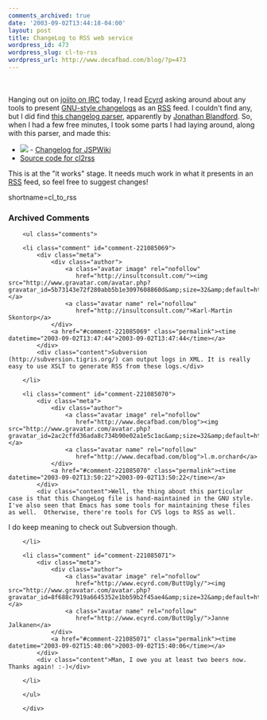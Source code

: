 ```yaml
---
comments_archived: true
date: '2003-09-02T13:44:18-04:00'
layout: post
title: ChangeLog to RSS web service
wordpress_id: 473
wordpress_slug: cl-to-rss
wordpress_url: http://www.decafbad.com/blog/?p=473
---
```

<br /><br />
Hanging out on <a href="irc://irc.freenode.org/joiito">joiito on IRC</a> today,
I read <a href="http://www.jspwiki.org/Wiki.jsp?page=JanneJalkanen" target="_top">Ecyrd</a> asking
around about any tools to present <a href="http://www.gnu.org/prep/standards_42.html" target="_top">GNU-style changelogs</a>
as an <a href="http://www.decafbad.com/twiki/bin/view/Main/RSS">RSS</a> feed.  I couldn't find any, but I did find
<a href="http://people.redhat.com/jrb/files/changelog2.py" target="_top">this changelog parser</a>, apparently
by <a href="http://people.redhat.com/jrb/" target="_top">Jonathan Blandford</a>.  So,
when I had a few free minutes, I took some parts I had laying around, along
with this parser, and made this:

<ul>
<li> <a href="http://www.decafbad.com/2003/08/cl2rss?cl=http%3A%2F%2Fwww.ecyrd.com%2F%7Ejalkanen%2FJSPWiki%2Fnightly%2FChangeLog"><img src="http://www.decafbad.com/images/xml.gif" border="0" /></a> - <a href="http://www.ecyrd.com/~jalkanen/JSPWiki/nightly/ChangeLog">Changelog for JSPWiki</a>
</li>
<li> <a href="http://www.decafbad.com/2003/08/cl2rss.txt" target="_top">Source code for cl2rss</a>
</li>
</ul>

This is at the "it works" stage.  It needs much work in what it presents
in an <a href="http://www.decafbad.com/twiki/bin/view/Main/RSS">RSS</a> feed, so feel free to suggest changes!
<!--more-->
shortname=cl_to_rss

<div id="comments" class="comments archived-comments">
            <h3>Archived Comments</h3>
            
        <ul class="comments">
            
        <li class="comment" id="comment-221085069">
            <div class="meta">
                <div class="author">
                    <a class="avatar image" rel="nofollow" 
                       href="http://insultconsult.com/"><img src="http://www.gravatar.com/avatar.php?gravatar_id=5b73143e72f280abb5b1e3097608860d&amp;size=32&amp;default=http://mediacdn.disqus.com/1320279820/images/noavatar32.png"/></a>
                    <a class="avatar name" rel="nofollow" 
                       href="http://insultconsult.com/">Karl-Martin Skontorp</a>
                </div>
                <a href="#comment-221085069" class="permalink"><time datetime="2003-09-02T13:47:44">2003-09-02T13:47:44</time></a>
            </div>
            <div class="content">Subversion (http://subversion.tigris.org/) can output logs in XML. It is really easy to use XSLT to generate RSS from these logs.</div>
            
        </li>
    
        <li class="comment" id="comment-221085070">
            <div class="meta">
                <div class="author">
                    <a class="avatar image" rel="nofollow" 
                       href="http://www.decafbad.com/blog"><img src="http://www.gravatar.com/avatar.php?gravatar_id=2ac2cffd36ada8c734b90e02a1e5c1ac&amp;size=32&amp;default=http://mediacdn.disqus.com/1320279820/images/noavatar32.png"/></a>
                    <a class="avatar name" rel="nofollow" 
                       href="http://www.decafbad.com/blog">l.m.orchard</a>
                </div>
                <a href="#comment-221085070" class="permalink"><time datetime="2003-09-02T13:50:22">2003-09-02T13:50:22</time></a>
            </div>
            <div class="content">Well, the thing about this particular case is that this ChangeLog file is hand-maintained in the GNU style.  I've also seen that Emacs has some tools for maintaining these files as well.  Otherwise, there're tools for CVS logs to RSS as well.

I do keep meaning to check out Subversion though.</div>
            
        </li>
    
        <li class="comment" id="comment-221085071">
            <div class="meta">
                <div class="author">
                    <a class="avatar image" rel="nofollow" 
                       href="http://www.ecyrd.com/ButtUgly/"><img src="http://www.gravatar.com/avatar.php?gravatar_id=8f688c7919a6645352e1bb59b2f45ae4&amp;size=32&amp;default=http://mediacdn.disqus.com/1320279820/images/noavatar32.png"/></a>
                    <a class="avatar name" rel="nofollow" 
                       href="http://www.ecyrd.com/ButtUgly/">Janne Jalkanen</a>
                </div>
                <a href="#comment-221085071" class="permalink"><time datetime="2003-09-02T15:40:06">2003-09-02T15:40:06</time></a>
            </div>
            <div class="content">Man, I owe you at least two beers now.  Thanks again! :-)</div>
            
        </li>
    
        </ul>
    
        </div>
    